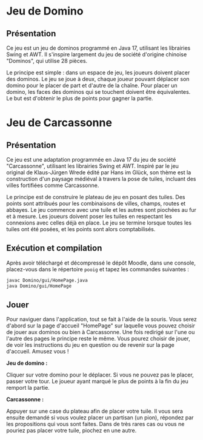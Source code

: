 # Jeu de Domino

## Présentation

Ce jeu est un jeu de dominos programmé en Java 17, utilisant les librairies Swing et AWT. Il s'inspire largement du jeu de société d'origine chinoise "Dominos", qui utilise 28 pièces.

Le principe est simple : dans un espace de jeu, les joueurs doivent placer des dominos. Le jeu se joue à deux, chaque joueur pouvant déplacer son domino pour le placer de part et d'autre de la chaîne. Pour placer un domino, les faces des dominos qui se touchent doivent être équivalentes. Le but est d'obtenir le plus de points pour gagner la partie.

# Jeu de Carcassonne

## Présentation

Ce jeu est une adaptation programmée en Java 17 du jeu de société "Carcassonne", utilisant les librairies Swing et AWT. Inspiré par le jeu original de Klaus-Jürgen Wrede édité par Hans im Glück, son thème est la construction d'un paysage médiéval à travers la pose de tuiles, incluant des villes fortifiées comme Carcassonne.

Le principe est de construire le plateau de jeu en posant des tuiles. Des points sont attribués pour les combinaisons de villes, champs, routes et abbayes. Le jeu commence avec une tuile et les autres sont piochées au fur et à mesure. Les joueurs doivent poser les tuiles en respectant les connexions avec celles déjà en place. Le jeu se termine lorsque toutes les tuiles ont été posées, et les points sont alors comptabilisés.

## Exécution et compilation

Après avoir téléchargé et décompressé le dépôt Moodle, dans une console, placez-vous dans le répertoire `pooig` et tapez les commandes suivantes :

```bash
javac Domino/gui/HomePage.java
java Domino/gui/HomePage
```

## Jouer

Pour naviguer dans l'application, tout se fait à l'aide de la souris. Vous serez d'abord sur la page d'accueil "HomePage" sur laquelle vous pouvez choisir de jouer aux dominos ou bien à
Carcassonne. Une fois redirigé sur l'une ou l'autre des pages le principe reste le même. Vous pourez choisir de jouer, de voir les instructions du jeu en question ou de revenir sur la
page d'accueil. Amusez vous !


**Jeu de domino :**

Cliquer sur votre domino pour le déplacer. Si vous ne pouvez pas le placer, passer votre tour. Le joueur ayant marqué le plus de points à la fin du jeu remport la partie.

**Carcassonne :**

Appuyer sur une case du plateau afin de placer votre tuile. Il vous sera ensuite demandé si vous voulez placer un partisan (un pion), répondez par les propositions qui vous sont faites.
Dans de très rares cas ou vous ne pouriez pas placer votre tuile, piochez en une autre.
